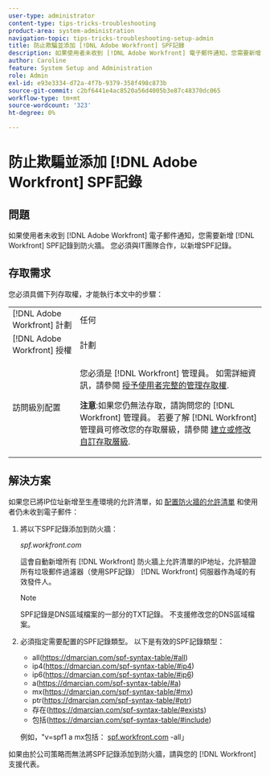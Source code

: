 ```yaml
---
user-type: administrator
content-type: tips-tricks-troubleshooting
product-area: system-administration
navigation-topic: tips-tricks-troubleshooting-setup-admin
title: 防止欺騙並添加 [!DNL Adobe Workfront] SPF記錄
description: 如果使用者未收到 [!DNL Adobe Workfront] 電子郵件通知，您需要新增 [!DNL Workfront] SPF記錄到防火牆。 您必須與IT團隊合作，以新增SPF記錄。
author: Caroline
feature: System Setup and Administration
role: Admin
exl-id: e93e3334-d72a-4f7b-9379-358f498c873b
source-git-commit: c2bf6441e4ac8520a56d4005b3e87c48370dc065
workflow-type: tm+mt
source-wordcount: '323'
ht-degree: 0%

---
```


# 防止欺騙並添加 [!DNL Adobe Workfront] SPF記錄

## 問題

如果使用者未收到 [!DNL Adobe Workfront] 電子郵件通知，您需要新增 [!DNL Workfront] SPF記錄到防火牆。 您必須與IT團隊合作，以新增SPF記錄。

## 存取需求

您必須具備下列存取權，才能執行本文中的步驟：

<table style="table-layout:auto"> 
 <col> 
 <col> 
 <tbody> 
  <tr> 
   <td role="rowheader">[!DNL Adobe Workfront] 計劃</td> 
   <td>任何</td> 
  </tr> 
  <tr> 
   <td role="rowheader">[!DNL Adobe Workfront] 授權</td> 
   <td>計劃</td> 
  </tr> 
  <tr> 
   <td role="rowheader">訪問級別配置</td> 
   <td> <p>您必須是 [!DNL Workfront] 管理員。 如需詳細資訊，請參閱 <a href="../../administration-and-setup/add-users/configure-and-grant-access/grant-a-user-full-administrative-access.md" class="MCXref xref">授予使用者完整的管理存取權</a>.</p> <p><b>注意</b>:如果您仍無法存取，請詢問您的 [!DNL Workfront] 管理員。 若要了解 [!DNL Workfront] 管理員可修改您的存取層級，請參閱 <a href="../../administration-and-setup/add-users/configure-and-grant-access/create-modify-access-levels.md" class="MCXref xref">建立或修改自訂存取層級</a>.</p> </td> 
  </tr> 
 </tbody> 
</table>

## 解決方案

如果您已將IP位址新增至生產環境的允許清單，如 [配置防火牆的允許清單](../../administration-and-setup/get-started-wf-administration/configure-your-firewall.md) 和使用者仍未收到電子郵件：

1. 將以下SPF記錄添加到防火牆：

   *spf.workfront.com*

   這會自動新增所有 [!DNL Workfront] 防火牆上允許清單的IP地址，允許驗證所有垃圾郵件過濾器（使用SPF記錄） [!DNL Workfront] 伺服器作為域的有效發件人。

   >[!NOTE]
   >
   > SPF記錄是DNS區域檔案的一部分的TXT記錄。 不支援修改您的DNS區域檔案。

1. 必須指定需要配置的SPF記錄類型。 以下是有效的SPF記錄類型：

   * all(https://dmarcian.com/spf-syntax-table/#all)
   * ip4(https://dmarcian.com/spf-syntax-table/#ip4)
   * ip6(https://dmarcian.com/spf-syntax-table/#ip6)
   * a(https://dmarcian.com/spf-syntax-table/#a)
   * mx(https://dmarcian.com/spf-syntax-table/#mx)
   * ptr(https://dmarcian.com/spf-syntax-table/#ptr)
   * 存在(https://dmarcian.com/spf-syntax-table/#exists)
   * 包括(https://dmarcian.com/spf-syntax-table/#include)

   例如，&quot;v=spf1 a mx包括： [spf.workfront.com](http://spf.workfront.com/) -all」

如果由於公司策略而無法將SPF記錄添加到防火牆，請與您的 [!DNL Workfront] 支援代表。
